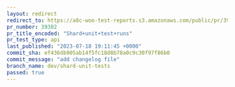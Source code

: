 ```yaml
---
layout: redirect
redirect_to: https://a8c-woo-test-reports.s3.amazonaws.com/public/pr/39302/api/index.html
pr_number: 39302
pr_title_encoded: "Shard+unit+test+runs"
pr_test_type: api
last_published: "2023-07-18 19:11:45 +0000"
commit_sha: ef436db905ab14f5fc18d8b78a0c9c30f97f86b0
commit_message: "add changelog file"
branch_name: dev/shard-unit-tests
passed: true
---
```

